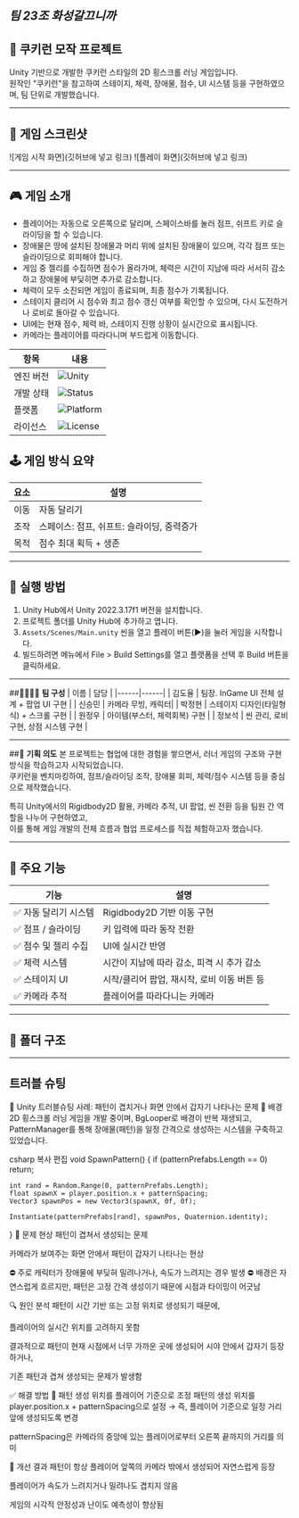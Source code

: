 ## ***팀 23조 화성갈끄니까*** 




## 🍪 **쿠키런 모작 프로젝트**

Unity 기반으로 개발한 쿠키런 스타일의 2D 횡스크롤 러닝 게임입니다.  
원작인 "쿠키런"을 참고하여 스테이지, 체력, 장애물, 점수, UI 시스템 등을 구현하였으며, 팀 단위로 개발했습니다.

---

## 📸 게임 스크린샷

![게임 시작 화면](깃허브에 넣고 링크)
![플레이 화면](깃허브에 넣고 링크)

---

## 🎮 **게임 소개**

- 플레이어는 자동으로 오른쪽으로 달리며, 스페이스바를 눌러 점프, 쉬프트 키로 슬라이딩을 할 수 있습니다.
- 장애물은 땅에 설치된 장애물과 머리 위에 설치된 장애물이 있으며, 각각 점프 또는 슬라이딩으로 회피해야 합니다.
- 게임 중 젤리를 수집하면 점수가 올라가며, 체력은 시간이 지남에 따라 서서히 감소하고 장애물에 부딪히면 추가로 감소합니다.
- 체력이 모두 소진되면 게임이 종료되며, 최종 점수가 기록됩니다.
- 스테이지 클리어 시 점수와 최고 점수 갱신 여부를 확인할 수 있으며, 다시 도전하거나 로비로 돌아갈 수 있습니다.
- UI에는 현재 점수, 체력 바, 스테이지 진행 상황이 실시간으로 표시됩니다.
- 카메라는 플레이어를 따라다니며 부드럽게 이동합니다.

| 항목       | 내용                                                                 |
|------------|----------------------------------------------------------------------|
| 엔진 버전 | ![Unity](https://img.shields.io/badge/Engine-Unity_2022.3.17f1_LTS-blue) |
| 개발 상태 | ![Status](https://img.shields.io/badge/Status-Completed-brightgreen)   |
| 플랫폼   | ![Platform](https://img.shields.io/badge/Platform-PC-lightgrey)     |
| 라이선스  | ![License](https://img.shields.io/badge/License-Educational-red)    |


## 🕹️ **게임 방식 요약**

| 요소 | 설명 |
|------|------|
| 이동 | 자동 달리기 |
| 조작 | 스페이스: 점프, 쉬프트: 슬라이딩, 중력증가|
| 목적 | 점수 최대 획득 + 생존 |

---

## 🚀 실행 방법

1. Unity Hub에서 Unity 2022.3.17f1 버전을 설치합니다.
2. 프로젝트 폴더를 Unity Hub에 추가하고 엽니다.
3. `Assets/Scenes/Main.unity` 씬을 열고 플레이 버튼(▶️)을 눌러 게임을 시작합니다.
4. 빌드하려면 메뉴에서 File > Build Settings를 열고 플랫폼을 선택 후 Build 버튼을 클릭하세요.

---

##👨‍👩‍👧‍👦 **팀 구성**
| 이름 | 담당 |
|------|------|
| 김도율 | 팀장. InGame UI 전체 설계 + 팝업 UI 구현 |
| 신승민 | 카메라 무빙, 캐릭터|
| 박정현 | 스테이지 디자인(타일형식) + 스크롤 구현 |
| 원정우 | 아이템(부스터, 체력회복) 구현 |
| 정보석 | 씬 관리, 로비 구현, 상점 시스템 구현 |

---
##🎯 **기획 의도**
본 프로젝트는 협업에 대한 경험을 쌓으면서, 러너 게임의 구조와 구현 방식을 학습하고자 시작되었습니다.  
쿠키런을 벤치마킹하여, 점프/슬라이딩 조작, 장애물 회피, 체력/점수 시스템 등을 중심으로 제작했습니다.

특히 Unity에서의 Rigidbody2D 활용, 카메라 추적, UI 팝업, 씬 전환 등을 팀원 간 역할을 나누어 구현하였고,  
이를 통해 게임 개발의 전체 흐름과 협업 프로세스를 직접 체험하고자 했습니다.

---

## 🧩 **주요 기능**

| 기능 | 설명 |
|------|------|
| ✅ 자동 달리기 시스템 | Rigidbody2D 기반 이동 구현 |
| ✅ 점프 / 슬라이딩 | 키 입력에 따라 동작 전환 |
| ✅ 점수 및 젤리 수집 | UI에 실시간 반영 |
| ✅ 체력 시스템 | 시간이 지남에 따라 감소, 피격 시 추가 감소 |
| ✅ 스테이지 UI | 시작/클리어 팝업, 재시작, 로비 이동 버튼 등 |
| ✅ 카메라 추적 | 플레이어를 따라다니는 카메라 |

---

## 🧱 폴더 구조


---

## 트러블 슈팅

🎯 Unity 트러블슈팅 사례: 패턴이 겹치거나 화면 안에서 갑자기 나타나는 문제
🧩 배경
2D 횡스크롤 러닝 게임을 개발 중이며, BgLooper로 배경이 반복 재생되고, PatternManager를 통해 장애물(패턴)을 일정 간격으로 생성하는 시스템을 구축하고 있었습니다.

csharp
복사
편집
void SpawnPattern()
{
    if (patternPrefabs.Length == 0) return;

    int rand = Random.Range(0, patternPrefabs.Length);
    float spawnX = player.position.x + patternSpacing;
    Vector3 spawnPos = new Vector3(spawnX, 0f, 0f);

    Instantiate(patternPrefabs[rand], spawnPos, Quaternion.identity);
}
🐞 문제 현상
패턴이 겹쳐서 생성되는 문제

카메라가 보여주는 화면 안에서 패턴이 갑자기 나타나는 현상

⛔ 주로 캐릭터가 장애물에 부딪혀 밀려나거나, 속도가 느려지는 경우 발생
⛔ 배경은 자연스럽게 흐르지만, 패턴은 고정 간격 생성이기 때문에 시점과 타이밍이 어긋남

🔍 원인 분석
패턴이 시간 기반 또는 고정 위치로 생성되기 때문에,

플레이어의 실시간 위치를 고려하지 못함

결과적으로 패턴이 현재 시점에서 너무 가까운 곳에 생성되어 시야 안에서 갑자기 등장하거나,

기존 패턴과 겹쳐 생성되는 문제가 발생함

✅ 해결 방법
🎯 패턴 생성 위치를 플레이어 기준으로 조정
패턴의 생성 위치를 player.position.x + patternSpacing으로 설정
→ 즉, 플레이어 기준으로 일정 거리 앞에 생성되도록 변경

patternSpacing은 카메라의 중앙에 있는 플레이어로부터 오른쪽 끝까지의 거리를 의미

🧪 개선 결과
패턴이 항상 플레이어 앞쪽의 카메라 밖에서 생성되어 자연스럽게 등장

플레이어가 속도가 느려지거나 밀려나도 겹치지 않음

게임의 시각적 안정성과 난이도 예측성이 향상됨
